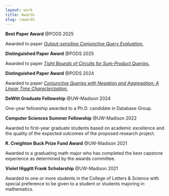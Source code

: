 ```yaml
---
layout: work
title: Awards
slug: /awards
---
```


**Best Paper Award** @PODS 2025

Awarded to paper *[Output-sensitive Conjunctive Query Evaluation.](https://dl.acm.org/doi/10.1145/3695838)*

**Distinguished Paper Award** @PODS 2025

Awarded to paper *[Tight Bounds of Circuits for Sum-Product Queries.](https://dl.acm.org/doi/10.1145/3651588)*

**Distinguished Paper Award** @PODS 2024

Awarded to paper *[Conjunctive Queries with Negation and Aggregation: A Linear Time Characterization.](https://dl.acm.org/doi/10.1145/3651138)*

**DeWitt Graduate Fellowship** @UW-Madison 2024

One-year fellowship awarded to a Ph.D. candidate in Database Group.

**Computer Sciences Summer Fellowship** @UW-Madison 2022

Awarded to first-year graduate students based on academic excellence and the quality of the expected outcomes of the proposed research project.

**R. Creighton Buck Prize Fund Award** @UW-Madison 2021

Awarded to a graduating math major who has completed the best capstone experience as determined by the awards committee.

**Violet Higgitt Frank Scholarship** @UW-Madison 2021

Awarded to one or more students in the College of Letters & Science with special preference to be given to a student or students majoring in mathematics.
